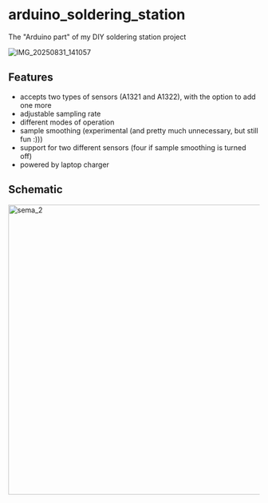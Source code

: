 # arduino_soldering_station
The "Arduino part" of my DIY soldering station project

![IMG_20250831_141057](https://github.com/user-attachments/assets/ca884260-8cba-4daf-860c-7af6deb4c5b9)

## Features
- accepts two types of sensors (A1321 and A1322), with the option to add one more
- adjustable sampling rate
- different modes of operation
- sample smoothing (experimental (and pretty much unnecessary, but still fun :)))
- support for two different sensors (four if sample smoothing is turned off)
- powered by laptop charger

## Schematic

<img width="551" height="581" alt="sema_2" src="https://github.com/user-attachments/assets/b26ba420-c6bb-4261-af55-643a9ab69f15" />
